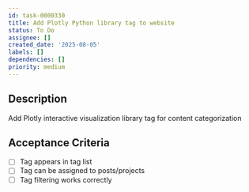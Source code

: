 ```yaml
---
id: task-0000330
title: Add Plotly Python library tag to website
status: To Do
assignee: []
created_date: '2025-08-05'
labels: []
dependencies: []
priority: medium
---
```


## Description

Add Plotly interactive visualization library tag for content categorization

## Acceptance Criteria

- [ ] Tag appears in tag list
- [ ] Tag can be assigned to posts/projects
- [ ] Tag filtering works correctly
